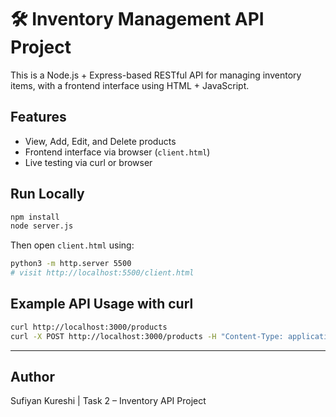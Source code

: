 
# 🛠 Inventory Management API Project

This is a Node.js + Express-based RESTful API for managing inventory items, with a frontend interface using HTML + JavaScript.

## Features

- View, Add, Edit, and Delete products
- Frontend interface via browser (`client.html`)
- Live testing via curl or browser

## Run Locally

```bash
npm install
node server.js
```

Then open `client.html` using:

```bash
python3 -m http.server 5500
# visit http://localhost:5500/client.html
```

## Example API Usage with curl

```bash
curl http://localhost:3000/products
curl -X POST http://localhost:3000/products -H "Content-Type: application/json" -d '{"name":"Book", "category":"Stationery", "price":50, "quantity":5}'
```

---

## Author

Sufiyan Kureshi | Task 2 – Inventory API Project
